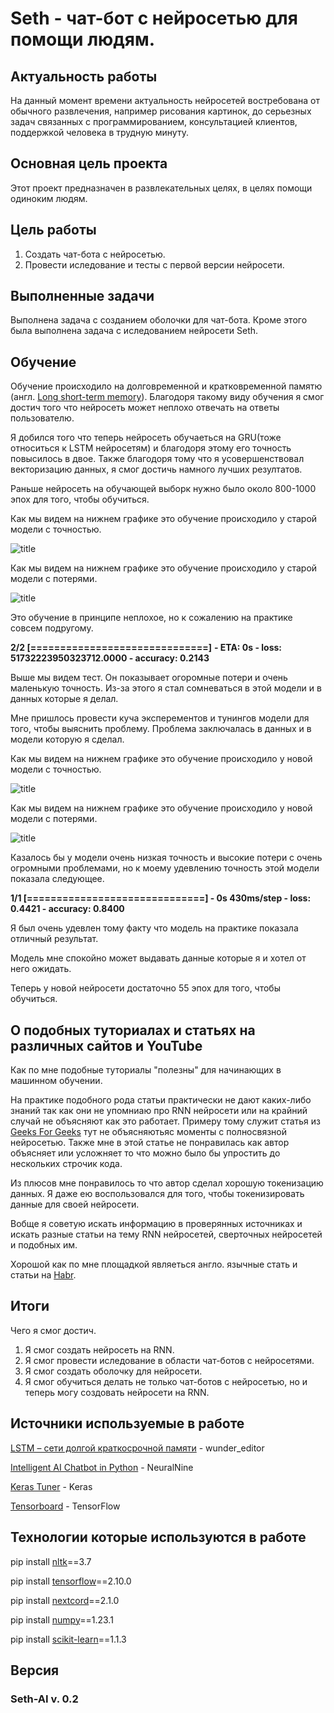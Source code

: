 # Seth - чат-бот с нейросетью для помощи людям.
## Актуальность работы
На данный момент времени актуальность нейросетей востребована от обычного развлечения, например рисования картинок, до серьезных задач связанных с программированием, консультацией клиентов, поддержкой человека в трудную минуту.

## Основная цель проекта
Этот проект предназначен в развлекательных целях, в целях помощи одиноким людям.

## Цель работы
1. Cоздать чат-бота с нейросетью.
2. Провести иследование и тесты с первой версии нейросети.

## Выполненные задачи
Выполнена задача с созданием оболочки для чат-бота. Кроме этого была выполнена задача с иследованием нейросети Seth.

## Обучение 
Обучение происходило на долговременной и кратковременной памятю (англ. [Long short-term memory](https://habr.com/ru/company/wunderfund/blog/331310/)).
Благодоря такому виду обучения я смог достич того что нейросеть может неплохо отвечать на ответы пользователю.

Я добился того что теперь нейросеть обучаеться на GRU(тоже относиться к LSTM нейросетям) и благодоря этому его точность повысилось в двое.
Также благодоря тому что я усовершенствовал векторизацию данных, я смог достичь намного лучших резултатов.


Раньше нейросеть на обучающей выборк нужно было около 800-1000 эпох для того, чтобы обучиться.

Как мы видем на нижнем графике это обучение происходило у старой модели с точностью.

![title](/data/epoch_accuracy%20(1).svg)

Как мы видем на нижнем графике это обучение происходило у старой модели с потерями.

![title](/data/epoch_loss%20(1).svg)


Это обучение в принципе неплохое, но к сожалению на практике совсем подругому.

__2/2 [==============================]__ __- ETA: 0s - loss: 51732223950323712.0000 - accuracy: 0.2143__

Выше мы видем тест. Он показывает огоромные потери и очень маленькую точность. Из-за этого я стал сомневаться в этой модели и в данных которые я делал.

Мне пришлось провести куча эксперементов и тунингов модели для того, чтобы выяснить проблему.
Проблема заключалась в данных и в модели которую я сделал.

Как мы видем на нижнем графике это обучение происходило у новой модели с точностью.

![title](/data/epoch_accuracy%20(2).svg)

Как мы видем на нижнем графике это обучение происходило у новой модели с потерями.

![title](/data/epoch_loss%20(2).svg)

Казалось бы у модели очень низкая точность и высокие потери с очень огромными проблемами, но к моему удевлению точность этой модели показала следующее.

__1/1 [==============================] - 0s 430ms/step - loss: 0.4421 - accuracy: 0.8400__

Я был очень удевлен тому факту что модель на практике показала отличный результат.

Модель мне спокойно может выдавать данные которые я и хотел от него ожидать.

Теперь у новой нейросети достаточно 55 эпох для того, чтобы обучиться.

## О подобных туториалах и статьях на различных сайтов и YouTube

Как по мне подобные туториалы "полезны" для начинающих в машинном обучении.

На практике подобного рода статьи практически не дают каких-либо знаний так как они не упомниаю про RNN нейросети или на крайний случай не объясняют как это работает.
Примеру тому служит статья из [Geeks For Geeks](https://www.geeksforgeeks.org/deploy-a-chatbot-using-tensorflow-in-python/) тут не объясняютьяс моменты с полносвязной нейросетью. 
Также мне в этой статье не понравилась как автор объясняет или усложняет то что можно было бы упростить до нескольких строчик кода.

Из плюсов мне понравилось то что автор сделал хорошую токенизацию данных. Я даже ею воспользовался для того, чтобы токенизировать данные для своей нейросети. 

Вобще я советую искать информацию в проверянных источниках и искать разные статьи на тему RNN нейросетей, сверточных нейросетей и подобных им.

Хорошой как по мне площадкой являеться англо. язычные стать и статьи на [Habr](https://habr.com/).

## Итоги
Чего я смог достич.

1. Я смог создать нейросеть на RNN.
2. Я смог провести иследование в области чат-ботов с нейросетями.
3. Я смог создать оболочку для нейросети.
4. Я смог обучиться делать не только чат-ботов с нейросетью, но и теперь могу создовать нейросети на RNN. 

## Источники используемые в работе
[LSTM – сети долгой краткосрочной памяти](https://habr.com/ru/company/wunderfund/blog/331310/) - wunder_editor

[Intelligent AI Chatbot in Python](https://youtu.be/1lwddP0KUEg) - NeuralNine

[Keras Tuner](https://www.tensorflow.org/tutorials/keras/keras_tuner) - Keras

[Tensorboard](https://www.tensorflow.org/tensorboard) - TensorFlow

## Технологии которые используются в работе
pip install [nltk](https://github.com/nltk/nltk)==3.7

pip install [tensorflow](https://github.com/tensorflow/tensorflow)==2.10.0

pip install [nextcord](https://github.com/nextcord/nextcord)==2.1.0

pip install [numpy](https://github.com/numpy/numpy)==1.23.1

pip install [scikit-learn](https://github.com/scikit-learn/scikit-learn)==1.1.3

## Версия 
### Seth-AI v. 0.2
